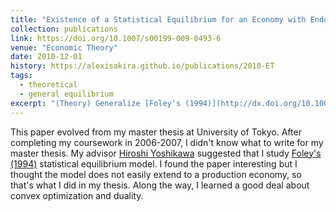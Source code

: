 ```yaml
---
title: "Existence of a Statistical Equilibrium for an Economy with Endogenous Offer Sets"
collection: publications
link: https://doi.org/10.1007/s00199-009-0493-6
venue: "Economic Theory"
date: 2010-12-01
history: https://alexisakira.github.io/publications/2010-ET
tags:
  - theoretical
  - general equilibrium
excerpt: "(Theory) Generalize [Foley's (1994)](http://dx.doi.org/10.1006/jeth.1994.1018) statistical equilibrium model when offer sets are endogenous; my master thesis at U of Tokyo; further generalized in [Toda (2015)](http://doi.org/10.1007/s00199-014-0849-4)."
---
```


This paper evolved from my master thesis at University of Tokyo. After completing my coursework in 2006-2007, I didn't know what to write for my master thesis. My advisor [Hiroshi Yoshikawa](https://en.wikipedia.org/wiki/Hiroshi_Yoshikawa) suggested that I study [Foley's (1994)](http://dx.doi.org/10.1006/jeth.1994.1018) statistical equilibrium model. I found the paper interesting but I thought the model does not easily extend to a production economy, so that's what I did in my thesis. Along the way, I learned a good deal about convex optimization and duality.